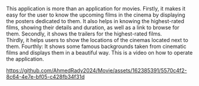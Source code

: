 This application is more than an application for movies.
Firstly, it makes it easy for the user to know the upcoming films in the cinema by displaying the posters dedicated to them. It also helps in knowing the highest-rated films, showing their details and duration, as well as a link to browse for them. 
Secondly, it shows the trailers for the highest-rated films.  
Thirdly, it helps users to show the locations of the cinemas located next to them. 
Fourthly: It shows some famous backgrounds taken from cinematic films and displays them in a beautiful way. This is a video on how to operate the application.

https://github.com/AhmedRady2024/Movie/assets/162385391/5570c4f2-8c64-4e7e-bf05-c428fb34f31d

